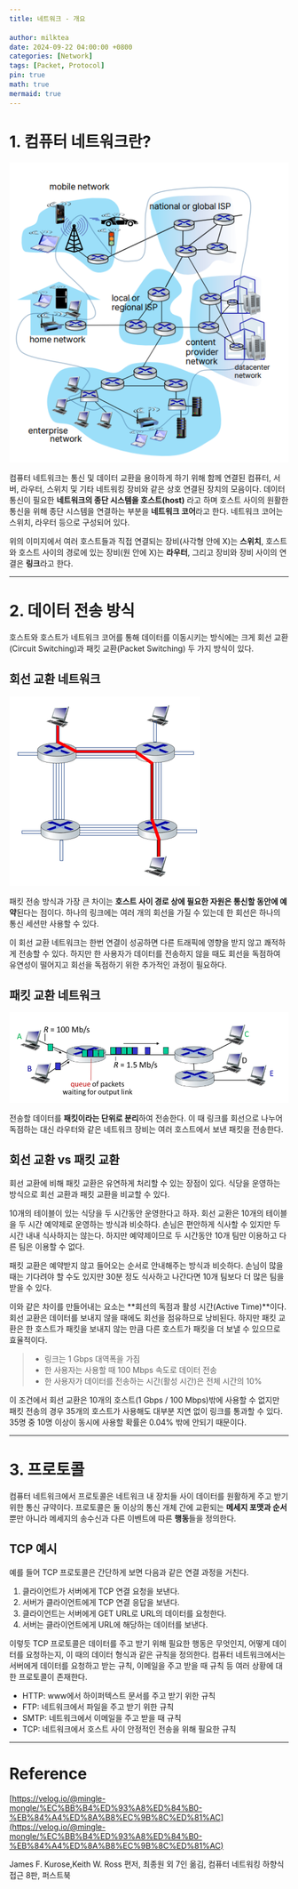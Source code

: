 ```yaml
---
title: 네트워크 - 개요

author: milktea
date: 2024-09-22 04:00:00 +0800
categories: [Network]
tags: [Packet, Protocol]
pin: true
math: true
mermaid: true
---
```


# 1. 컴퓨터 네트워크란?

![img.png](/assets/img/network/study-1-1/img.png)

컴퓨터 네트워크는 통신 및 데이터 교환을 용이하게 하기 위해 함께 연결된 컴퓨터, 서버, 라우터, 스위치 및 기타 네트워킹 장비와 같은 상호 연결된 장치의 모음이다.
데이터 통신이 필요한 **네트워크의 종단 시스템을 호스트(host)** 라고 하며 호스트 사이의 원활한 통신을 위해 종단 시스템을 연결하는 부분을 **네트워크 코어**라고 한다.
네트워크 코어는 스위치, 라우터 등으로 구성되어 있다.

위의 이미지에서 여러 호스트들과 직접 연결되는 장비(사각형 안에 X)는 **스위치**, 호스트와 호스트 사이의 경로에 있는 장비(원 안에 X)는 **라우터**, 그리고 장비와 장비 사이의 연결은 **링크**라고 한다.

---

# 2. 데이터 전송 방식

호스트와 호스트가 네트워크 코어를 통해 데이터를 이동시키는 방식에는 크게 회선 교환(Circuit Switching)과 패킷 교환(Packet Switching) 두 가지 방식이 있다.

## 회선 교환 네트워크

![img_2.png](/assets/img/network/study-1-1/img_2.png)

패킷 전송 방식과 가장 큰 차이는 **호스트 사이 경로 상에 필요한 자원은 통신할 동안에 예약**된다는 점이다.
하나의 링크에는 여러 개의 회선을 가질 수 있는데 한 회선은 하나의 통신 세션만 사용할 수 있다.

이 회선 교환 네트워크는 한번 연결이 성공하면 다른 트래픽에 영향을 받지 않고 쾌적하게 전송할 수 있다.
하지만 한 사용자가 데이터를 전송하지 않을 때도 회선을 독점하여 유연성이 떨어지고 회선을 독점하기 위한 추가적인 과정이 필요하다.

## 패킷 교환 네트워크

![img_1.png](/assets/img/network/study-1-1/img_1.png)

전송할 데이터를 **패킷이라는 단위로 분리**하여 전송한다.
이 때 링크를 회선으로 나누어 독점하는 대신 라우터와 같은 네트워크 장비는 여러 호스트에서 보낸 패킷을  전송한다.


## 회선 교환 vs 패킷 교환

회선 교환에 비해 패킷 교환은 유연하게 처리할 수 있는 장점이 있다.
식당을 운영하는 방식으로 회선 교환과 패킷 교환을 비교할 수 있다.

10개의 테이블이 있는 식당을 두 시간동안 운영한다고 하자.
회선 교환은 10개의 테이블을 두 시간 예약제로 운영하는 방식과 비슷하다.
손님은 편안하게 식사할 수 있지만 두 시간 내내 식사하지는 않는다.
하지만 예약제이므로 두 시간동안 10개 팀만 이용하고 다른 팀은 이용할 수 없다.

패킷 교환은 예약받지 않고 들어오는 순서로 안내해주는 방식과 비슷하다.
손님이 많을 때는 기다려야 할 수도 있지만 30분 정도 식사하고 나간다면 10개 팀보다 더 많은 팀을 받을 수 있다.

이와 같은 차이를 만들어내는 요소는 **회선의 독점과 활성 시간(Active Time)**이다.
회선 교환은 데이터를 보내지 않을 때에도 회선을 점유하므로 낭비된다.
하지만 패킷 교환은 한 호스트가 패킷을 보내지 않는 만큼 다른 호스트가 패킷을 더 보낼 수 있으므로 효율적이다.

> - 링크는 1 Gbps 대역폭을 가짐
> - 한 사용자는 사용할 때 100 Mbps 속도로 데이터 전송
> - 한 사용자가 데이터를 전송하는 시간(활성 시간)은 전체 시간의 10%

이 조건에서 회선 교환은 10개의 호스트(1 Gbps / 100 Mbps)밖에 사용할 수 없지만 패킷 전송의 경우 35개의 호스트가 사용해도 대부분 지연 없이 링크를 통과할 수 있다.
35명 중 10명 이상이 동시에 사용할 확률은 0.04% 밖에 안되기 때문이다.

---

# 3. 프로토콜

컴퓨터 네트워크에서 프로토콜은 네트워크 내 장치들 사이 데이터를 원활하게 주고 받기 위한 통신 규약이다. 
프로토콜은 둘 이상의 통신 개체 간에 교환되는 **메세지 포맷과 순서**뿐만 아니라 메세지의 송수신과 다른 이벤트에 따른 **행동**들을 정의한다.

## TCP 예시

예를 들어 TCP 프로토콜은 간단하게 보면 다음과 같은 연결 과정을 거친다.

1. 클라이언트가 서버에게 TCP 연결 요청을 보낸다.
2. 서버가 클라이언트에게 TCP 연결 응답을 보낸다.
3. 클라이언트는 서버에게 GET URL로 URL의 데이터를 요청한다.
4. 서버는 클라이언트에게 URL에 해당하는 데이터를 보낸다.

이렇듯 TCP 프로토콜은 데이터를 주고 받기 위해 필요한 행동은 무엇인지, 어떻게 데이터를 요청하는지, 이 때의 데이터 형식과 같은 규칙을 정의한다.
컴퓨터 네트워크에서는 서버에게 데이터를 요청하고 받는 규칙, 이메일을 주고 받을 때 규칙 등 여러 상황에 대한 프로토콜이 존재한다.

- HTTP: www에서 하이퍼텍스트 문서를 주고 받기 위한 규칙
- FTP: 네트워크에서 파일을 주고 받기 위한 규칙
- SMTP: 네트워크에서 이메일을 주고 받을 때 규칙
- TCP: 네트워크에서 호스트 사이 안정적인 전송을 위해 필요한 규칙

---
# Reference

[https://velog.io/@mingle-mongle/%EC%BB%B4%ED%93%A8%ED%84%B0-%EB%84%A4%ED%8A%B8%EC%9B%8C%ED%81%AC](https://velog.io/@mingle-mongle/%EC%BB%B4%ED%93%A8%ED%84%B0-%EB%84%A4%ED%8A%B8%EC%9B%8C%ED%81%AC)


James F. Kurose,Keith W. Ross 편저, 최종원 외 7인 옮김, 컴퓨터 네트워킹 하향식 접근 8판, 퍼스트북
